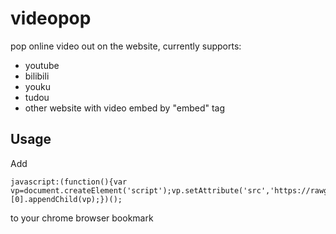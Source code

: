 videopop
========
pop online video out on the website, currently supports:
- youtube
- bilibili
- youku
- tudou
- other website with video embed by "embed" tag

## Usage
Add 
```
javascript:(function(){var vp=document.createElement('script');vp.setAttribute('src','https://rawgit.com/archion/videopop/master/videopop.js');document.getElementsByTagName('head')[0].appendChild(vp);})();
```

to your chrome browser bookmark
